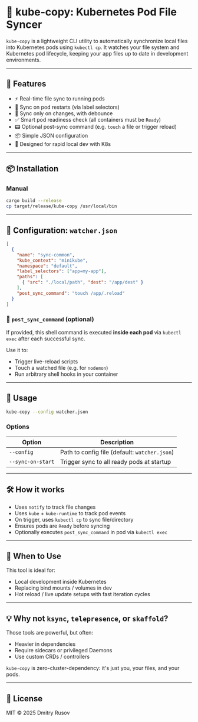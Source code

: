 # 🔄 kube-copy: Kubernetes Pod File Syncer

`kube-copy` is a lightweight CLI utility to automatically synchronize local files into Kubernetes pods using `kubectl cp`. It watches your file system and Kubernetes pod lifecycle, keeping your app files up to date in development environments.

---

## 🚀 Features

- ⚡️ Real-time file sync to running pods
- 🧠 Sync on pod restarts (via label selectors)
- 📁 Sync only on changes, with debounce
- ✅ Smart pod readiness check (all containers must be `Ready`)
- 📟 Optional post-sync command (e.g. `touch` a file or trigger reload)
- 📦 Simple JSON configuration
- 🧪 Designed for rapid local dev with K8s

---

## 📦 Installation

### Manual
```bash
cargo build --release
cp target/release/kube-copy /usr/local/bin
```

---

## 📄 Configuration: `watcher.json`

```json
[
  {
    "name": "sync-common",
    "kube_context": "minikube",
    "namespace": "default",
    "label_selectors": ["app=my-app"],
    "paths": [
      { "src": "./local/path", "dest": "/app/dest" }
    ],
    "post_sync_command": "touch /app/.reload"
  }
]
```

### 🔁 `post_sync_command` (optional)
If provided, this shell command is executed **inside each pod** via `kubectl exec` after each successful sync.

Use it to:
- Trigger live-reload scripts
- Touch a watched file (e.g. for `nodemon`)
- Run arbitrary shell hooks in your container

---

## 🧰 Usage

```bash
kube-copy --config watcher.json
```

### Options

| Option            | Description                                   |
|-------------------|-----------------------------------------------|
| `--config`        | Path to config file (default: `watcher.json`) |
| `--sync-on-start` | Trigger sync to all ready pods at startup     |

---

## 🛠 How it works

- Uses `notify` to track file changes
- Uses `kube` + `kube-runtime` to track pod events
- On trigger, uses `kubectl cp` to sync file/directory
- Ensures pods are `Ready` before syncing
- Optionally executes `post_sync_command` in pod via `kubectl exec`

---

## 📌 When to Use

This tool is ideal for:

- Local development inside Kubernetes
- Replacing bind mounts / volumes in dev
- Hot reload / live update setups with fast iteration cycles

---

## 💡 Why not `ksync`, `telepresence`, or `skaffold`?

Those tools are powerful, but often:

- Heavier in dependencies
- Require sidecars or privileged Daemons
- Use custom CRDs / controllers

`kube-copy` is zero-cluster-dependency: it's just you, your files, and your pods.

---

## 📃 License

MIT © 2025 Dmitry Rusov

